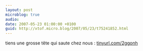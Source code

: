 ```yaml
---
layout: post
microblog: true
audio: 
date: 2007-05-23 01:00:00 +0100
guid: http://xtof.micro.blog/2007/05/23/t75241852.html
---
```

tiens une grosse tête qui saute chez nous : [tinyurl.com/2ggonh](http://tinyurl.com/2ggonh)
